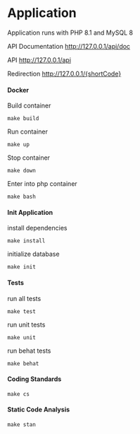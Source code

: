 # Application

Application runs with PHP 8.1 and MySQL 8

API Documentation http://127.0.0.1/api/doc

API http://127.0.0.1/api

Redirection http://127.0.0.1/{shortCode}

#### Docker

Build container

```
make build
```

Run container

```
make up
```

Stop container

```
make down
```

Enter into php container

```
make bash
```

#### Init Application

install dependencies

```
make install
``` 

initialize database

```
make init
``` 

#### Tests

run all tests

```
make test
``` 

run unit tests

```
make unit
``` 

run behat tests

```
make behat
``` 

#### Coding Standards

```
make cs
``` 

#### Static Code Analysis

```
make stan
``` 
